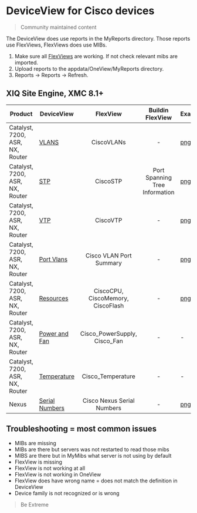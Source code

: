 # DeviceView for Cisco devices
>Community maintained content

The DeviceView does use reports in the MyReports directory. Those reports use FlexViews, FlexViews does use MIBs.

1. Make sure all [FlexViews](../../FlexView/Cisco_Systems/README.md) are working. If not check relevant mibs are imported.
2. Upload reports to the appdata/OneView/MyReports directory.
3. Reports -> Reports -> Refresh.

## XIQ Site Engine, XMC 8.1+

| Product  | DeviceView   | FlexView   | Buildin FlexView | Example   |
| -------- | ------------ |:----------:|:----------------:| --------- |
| Catalyst, 7200, ASR, NX, Router|[VLANS](xml/DeviceViewCiscoVlans.xml?raw=true)|CiscoVLANs| - |[png](sample/VLANs.png?raw=true)|
| Catalyst, 7200, ASR, NX, Router|[STP](xml/DeviceViewCiscoStp.xml?raw=true)|CiscoSTP|Port Spanning Tree Information|[png](sample/STP.png?raw=true)|
| Catalyst, 7200, ASR, NX, Router|[VTP](xml/DeviceViewCiscoVtp.xml?raw=true)|CiscoVTP| - |[png](sample/VTP.png?raw=true)|
| Catalyst, 7200, ASR, NX, Router|[Port Vlans](xml/DeviceViewCiscoPortVlans.xml?raw=true)|Cisco VLAN Port Summary| - |[png](sample/PortVlans.png?raw=true)|
| Catalyst, 7200, ASR, NX, Router|[Resources](xml/DeviceViewCiscoResources.xml?raw=true)|CiscoCPU, CiscoMemory, CiscoFlash| - |[png](sample/Resources.png?raw=true)|
| Catalyst, 7200, ASR, NX, Router|[Power and Fan](xml/DeviceViewCiscoHWStatus.xml?raw=true)|Cisco_PowerSupply, Cisco_Fan| - | - |
| Catalyst, 7200, ASR, NX, Router|[Temperature](xml/DeviceViewCiscoTemperature.xml?raw=true)|Cisco_Temperature| - | - |
| Nexus |[Serial Numbers](xml/DeviceViewNexusSerials.xml?raw=true)|Cisco Nexus Serial Numbers| - |[png](sample/NexusSerials.png?raw=true)|

## Troubleshooting = most common issues
* MIBs are missing
* MIBs are there but servers was not restarted to read those mibs
* MIBS are there but in MyMibs what server is not using by default
* FlexView is missing
* FlexView is not working at all
* FlexView is not working in OneView 
* FlexView does have wrong name = does not match the definition in DeviceView
* Device family is not recognized or is wrong

>Be Extreme
